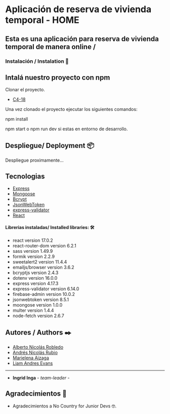 #  Aplicación de reserva de vivienda temporal - HOME

Esta es una aplicación para reserva de vivienda temporal de manera online /
-------------------------------------------------------------------------------------------------------------------------------------


### Instalación / Instalation 🔧
Intalá nuestro proyecto con npm 
-----------------------------

Clonar el proyecto.
- [C4-18](https://github.com/No-Country/C4-18)

Una vez clonado el proyecto ejecutar los siguientes comandos:

npm install

npm start o npm run dev si estas en entorno de desarrollo.



## Despliegue/ Deployment 📦

Despliegue proximamente...

## Tecnologias 

- [Express](https://expressjs.com/)
- [Mongoose](https://mongoosejs.com/)
- [Bcrypt](https://github.com/kelektiv/node.bcrypt.js#readme)
- [JsonWebToken](https://jwt.io/)
- [express-validator](https://express-validator.github.io/docs/)
- [React](https://reactjs.org)

#### Librerias instaladas/ Installed libraries: 🛠️
* react version 17.0.2
* react-router-dom version 6.2.1
* sass version 1.49.9
* formik version 2.2.9
* sweetalert2 version 11.4.4
* emailjs/browser version 3.6.2
* bcryptjs version 2.4.3
* dotenv version 16.0.0
* express version 4.17.3
* express-validator version 6.14.0
* firebase-admin version 10.0.2
* jsonwebtoken version 8.5.1
* moongose version 1.0.0
* multer version 1.4.4
* node-fetch version 2.6.7

## Autores / Authors ✒️

- [Alberto Nicolás Robledo](https://github.com/RobleMdqDev)
- [Andrés Nicolás Rubio](https://github.com/andresnrubio)
- [Marielena Aizaga](https://github.com/PandArtist93)
- [Liam Andres Evans](https://github.com/LiamAndres)


---
* **Ingrid Inga** - *team-leader* - [](ingridinga10@gmail.com)


## Agradecimientos 🎁


* Agradecimientos a No Country for Junior Devs 🤓.

